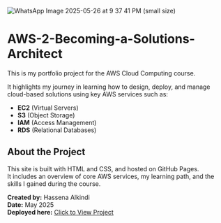 ![WhatsApp Image 2025-05-26 at 9 37 41 PM](https://github.com/user-attachments/assets/3f713e37-3ca4-4048-a5d0-37db5206fbb6) (small size)
# AWS-2-Becoming-a-Solutions-Architect

This is my portfolio project for the AWS Cloud Computing course.

It highlights my journey in learning how to design, deploy, and manage cloud-based solutions using key AWS services such as:

- **EC2** (Virtual Servers)
- **S3** (Object Storage)
- **IAM** (Access Management)
- **RDS** (Relational Databases)

## About the Project

This site is built with HTML and CSS, and hosted on GitHub Pages.  
It includes an overview of core AWS services, my learning path, and the skills I gained during the course.

**Created by:** Hassena Alkindi  
**Date:** May 2025  
**Deployed here:** [Click to View Project](https://halkindi31.github.io/AWS-2-Becoming-a-Solutions-Architect/)
